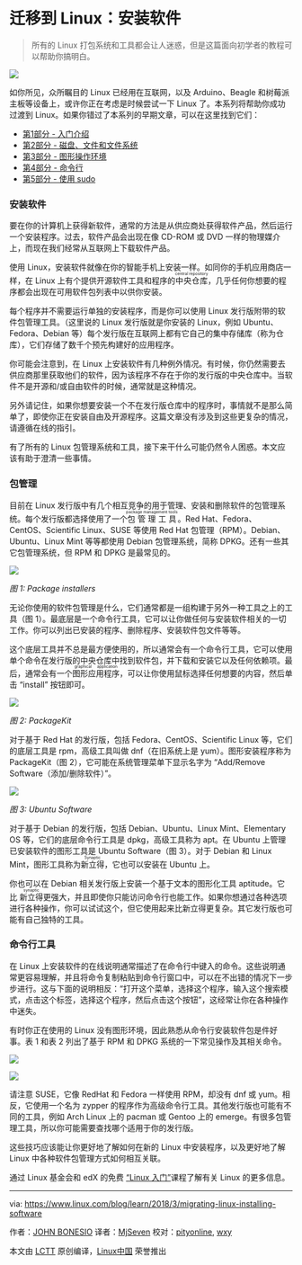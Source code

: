 迁移到 Linux：安装软件
======

> 所有的 Linux 打包系统和工具都会让人迷惑，但是这篇面向初学者的教程可以帮助你搞明白。

![](https://www.linux.com/sites/lcom/files/styles/rendered_file/public/birds-1835510_1920.jpg?itok=8i6mBStG)

如你所见，众所瞩目的 Linux 已经用在互联网，以及 Arduino、Beagle 和树莓派主板等设备上，或许你正在考虑是时候尝试一下 Linux 了。本系列将帮助你成功过渡到 Linux。如果你错过了本系列的早期文章，可以在这里找到它们：

- [第1部分 - 入门介绍][1]
- [第2部分 - 磁盘、文件和文件系统][2]
- [第3部分 - 图形操作环境][3]
- [第4部分 - 命令行][4]
- [第5部分 - 使用 sudo][5]

### 安装软件

要在你的计算机上获得新软件，通常的方法是从供应商处获得软件产品，然后运行一个安装程序。过去，软件产品会出现在像 CD-ROM 或 DVD 一样的物理媒介上，而现在我们经常从互联网上下载软件产品。

使用 Linux，安装软件就像在你的智能手机上安装一样。如同你的手机应用商店一样，在 Linux 上有个提供开源软件工具和程序的<ruby>中央仓库<rt>central repository</rt></ruby>，几乎任何你想要的程序都会出现在可用软件包列表中以供你安装。

每个程序并不需要运行单独的安装程序，而是你可以使用 Linux 发行版附带的软件包管理工具。（这里说的 Linux 发行版就是你安装的 Linux，例如 Ubuntu、Fedora、Debian 等）每个发行版在互联网上都有它自己的集中存储库（称为仓库），它们存储了数千个预先构建好的应用程序。

你可能会注意到，在 Linux 上安装软件有几种例外情况。有时候，你仍然需要去供应商那里获取他们的软件，因为该程序不存在于你的发行版的中央仓库中。当软件不是开源和/或自由软件的时候，通常就是这种情况。

另外请记住，如果你想要安装一个不在发行版仓库中的程序时，事情就不是那么简单了，即使你正在安装自由及开源程序。这篇文章没有涉及到这些更复杂的情况，请遵循在线的指引。

有了所有的 Linux 包管理系统和工具，接下来干什么可能仍然令人困惑。本文应该有助于澄清一些事情。

### 包管理

目前在 Linux 发行版中有几个相互竞争的用于管理、安装和删除软件的包管理系统。每个发行版都选择使用了一个<ruby>包管理工具<rt>package management tools<rt></ruby>。Red Hat、Fedora、CentOS、Scientific Linux、SUSE 等使用 Red Hat 包管理（RPM）。Debian、Ubuntu、Linux Mint 等等都使用 Debian 包管理系统，简称 DPKG。还有一些其它包管理系统，但 RPM 和 DPKG 是最常见的。

![](https://www.linux.com/sites/lcom/files/styles/floated_images/public/package-installer.png?itok=V9OU1Q0u)

*图 1: Package installers*

无论你使用的软件包管理是什么，它们通常都是一组构建于另外一种工具之上的工具（图 1）。最底层是一个命令行工具，它可以让你做任何与安装软件相关的一切工作。你可以列出已安装的程序、删除程序、安装软件包文件等等。

这个底层工具并不总是最方便使用的，所以通常会有一个命令行工具，它可以使用单个命令在发行版的中央仓库中找到软件包，并下载和安装它以及任何依赖项。最后，通常会有一个<ruby>图形应用程序<rt>graphical application<rt></ruby>，可以让你使用鼠标选择任何想要的内容，然后单击 “install” 按钮即可。

![](https://www.linux.com/sites/lcom/files/styles/rendered_file/public/package-kit.png?itok=YimOq2Je)

*图 2: PackageKit*

对于基于 Red Hat 的发行版，包括 Fedora、CentOS、Scientific Linux 等，它们的底层工具是 rpm，高级工具叫做 dnf（在旧系统上是 yum）。图形安装程序称为 PackageKit（图 2），它可能在系统管理菜单下显示名字为 “Add/Remove Software（添加/删除软件）”。

![](https://www.linux.com/sites/lcom/files/styles/rendered_file/public/ubuntu-software.png?itok=5QSctLEW)

*图 3: Ubuntu Software*

对于基于 Debian 的发行版，包括 Debian、Ubuntu、Linux Mint、Elementary OS 等，它们的底层命令行工具是 dpkg，高级工具称为 apt。在 Ubuntu 上管理已安装软件的图形工具是 Ubuntu Software（图 3）。对于 Debian 和 Linux Mint，图形工具称为<ruby>新立得<rt>Synaptic</rt></ruby>，它也可以安装在 Ubuntu 上。

你也可以在 Debian 相关发行版上安装一个基于文本的图形化工具 aptitude。它比 <ruby>新立得<rt>synaptic</rt></ruy>更强大，并且即使你只能访问命令行也能工作。如果你想通过各种选项进行各种操作，你可以试试这个，但它使用起来比新立得更复杂。其它发行版也可能有自己独特的工具。

### 命令行工具

在 Linux 上安装软件的在线说明通常描述了在命令行中键入的命令。这些说明通常更容易理解，并且将命令复制粘贴到命令行窗口中，可以在不出错的情况下一步步进行。这与下面的说明相反：“打开这个菜单，选择这个程序，输入这个搜索模式，点击这个标签，选择这个程序，然后点击这个按钮”，这经常让你在各种操作中迷失。

有时你正在使用的 Linux 没有图形环境，因此熟悉从命令行安装软件包是件好事。表 1 和表 2 列出了基于 RPM 和 DPKG 系统的一下常见操作及其相关命令。

![](https://www.linux.com/sites/lcom/files/styles/rendered_file/public/table_1_0.png?itok=hQ_o5Oh2)

![](https://www.linux.com/sites/lcom/files/styles/rendered_file/public/table_2.png?itok=yl3UPQDw)

请注意 SUSE，它像 RedHat 和 Fedora 一样使用 RPM，却没有 dnf 或 yum。相反，它使用一个名为 zypper 的程序作为高级命令行工具。其他发行版也可能有不同的工具，例如 Arch Linux 上的 pacman 或 Gentoo 上的 emerge。有很多包管理工具，所以你可能需要查找哪个适用于你的发行版。

这些技巧应该能让你更好地了解如何在新的 Linux 中安装程序，以及更好地了解 Linux 中各种软件包管理方式如何相互关联。

通过 Linux 基金会和 edX 的免费 [“Linux 入门”][6]课程了解有关 Linux 的更多信息。

---

via: https://www.linux.com/blog/learn/2018/3/migrating-linux-installing-software

作者：[JOHN BONESIO][a]
译者：[MjSeven](https://github.com/MjSeven)
校对：[pityonline](https://github.com/pityonline), [wxy](https://github.com/wxy)

本文由 [LCTT](https://github.com/LCTT/TranslateProject) 原创编译，[Linux中国](https://linux.cn/) 荣誉推出

[a]:https://www.linux.com/users/johnbonesio
[1]:https://linux.cn/article-9212-1.html
[2]:https://linux.cn/article-9213-1.html
[3]:https://linux.cn/article-9293-1.html
[4]:https://linux.cn/article-9565-1.html
[5]:https://linux.cn/article-9819-1.html
[6]:https://training.linuxfoundation.org/linux-courses/system-administration-training/introduction-to-linux
